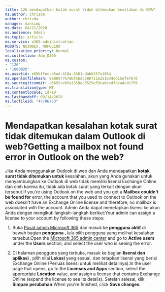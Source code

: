 ```yaml
---
title: 126 mendapatkan kotak surat tidak ditemukan kesalahan di OWA?
ms.author: chrisda
author: chrisda
manager: dansimp
ms.date: 04/21/2020
ms.audience: Admin
ms.topic: article
ms.service: o365-administration
ROBOTS: NOINDEX, NOFOLLOW
localization_priority: Normal
ms.collection: Adm_O365
ms.custom:
- "126"
- "1600020"
ms.assetid: e85bffec-e5ad-418a-8561-dab6257e1864
ms.openlocfilehash: 9a8897767ebfebac5807116251634c615ef6767d
ms.sourcegitcommit: c6692ce0fa1358ec3529e59ca0ecdfdea4cdc759
ms.translationtype: MT
ms.contentlocale: id-ID
ms.lasthandoff: 09/14/2020
ms.locfileid: "47706753"
---
```

# <a name="getting-a-mailbox-not-found-error-in-outlook-on-the-web"></a><span data-ttu-id="1dcc5-102">Mendapatkan kesalahan kotak surat tidak ditemukan dalam Outlook di web?</span><span class="sxs-lookup"><span data-stu-id="1dcc5-102">Getting a mailbox not found error in Outlook on the web?</span></span>

<span data-ttu-id="1dcc5-103">Jika Anda menggunakan Outlook di web dan Anda mendapatkan **kotak surat tidak ditemukan untuk** kesalahan, akun yang Anda gunakan untuk menyambungkan ke Outlook di web tidak memiliki lisensi Exchange Online dan oleh karena itu, tidak ada kotak surat yang terkait dengan akun tersebut.</span><span class="sxs-lookup"><span data-stu-id="1dcc5-103">If you're using Outlook on the web and you get a **Mailbox couldn't be found for** error, the account that you used to connect to Outlook on the web doesn't have an Exchange Online license and therefore, no mailbox is associated with the account.</span></span> <span data-ttu-id="1dcc5-104">Admin Anda dapat menetapkan lisensi ke akun Anda dengan mengikuti langkah-langkah berikut:</span><span class="sxs-lookup"><span data-stu-id="1dcc5-104">Your admin can assign a license to your account by following these steps:</span></span>

1. <span data-ttu-id="1dcc5-105">Buka [Pusat admin Microsoft 365](https://portal.office.com/adminportal/home#/homepage) dan masuk ke **pengguna aktif** di bawah bagian **pengguna** , lalu pilih pengguna yang melihat kesalahan tersebut.</span><span class="sxs-lookup"><span data-stu-id="1dcc5-105">Open the [Microsoft 365 admin center](https://portal.office.com/adminportal/home#/homepage) and go to **Active users** under the **Users** section, and select the user who is seeing the error.</span></span>

2. <span data-ttu-id="1dcc5-106">Di halaman pengguna yang terbuka, masuk ke bagian **lisensi dan aplikasi** , pilih nilai **Lokasi** yang sesuai, dan tetapkan lisensi yang berisi Exchange Online (Perluas lisensi untuk melihat detailnya).</span><span class="sxs-lookup"><span data-stu-id="1dcc5-106">In the user page that opens, go to the **Licenses and Apps** section, select the appropriate **Location** value, and assign a license that contains Exchange Online (expand the license to see its details).</span></span> <span data-ttu-id="1dcc5-107">Setelah selesai, klik **Simpan perubahan**.</span><span class="sxs-lookup"><span data-stu-id="1dcc5-107">When you're finished, click **Save changes**.</span></span>
